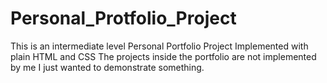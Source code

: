 # Personal_Protfolio_Project

This is an intermediate level Personal Portfolio Project Implemented with plain HTML and CSS 
The projects inside the portfolio are not implemented by me I just wanted to demonstrate something.
